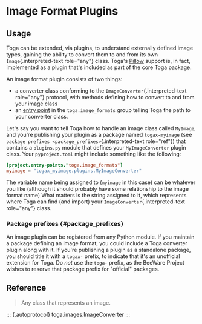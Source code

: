# Image Format Plugins

## Usage

Toga can be extended, via plugins, to understand externally defined
image types, gaining the ability to convert them to and from its own
`Image`{.interpreted-text role="any"} class. Toga's
[Pillow](https://pillow.readthedocs.io/en/stable/index.html) support is,
in fact, implemented as a plugin that's included as part of the core
Toga package.

An image format plugin consists of two things:

- a converter class conforming to the `ImageConverter`{.interpreted-text
  role="any"} protocol, with methods defining how to convert to and from
  your image class
- an [entry
  point](https://packaging.python.org/en/latest/guides/creating-and-discovering-plugins/#using-package-metadata)
  in the `toga.image_formats` group telling Toga the path to your
  converter class.

Let's say you want to tell Toga how to handle an image class called
`MyImage`, and you're publishing your plugin as a package named
`togax-myimage` (see `package
prefixes <package_prefixes>`{.interpreted-text role="ref"}) that
contains a `plugins.py` module that defines your `MyImageConverter`
plugin class. Your `pyproject.toml` might include something like the
following:

``` toml
[project.entry-points."toga.image_formats"]
myimage = "togax_myimage.plugins.MyImageConverter"
```

The variable name being assigned to (`myimage` in this case) can be
whatever you like (although it should probably have some relationship to
the image format name) What matters is the string assigned to it, which
represents where Toga can find (and import) your
`ImageConverter`{.interpreted-text role="any"} class.

### Package prefixes {#package_prefixes}

An image plugin can be registered from any Python module. If you
maintain a package defining an image format, you could include a Toga
converter plugin along with it. If you're publishing a plugin as a
standalone package, you should title it with a `togax-` prefix, to
indicate that it's an unofficial extension for Toga. Do *not* use the
`toga-` prefix, as the BeeWare Project wishes to reserve that package
prefix for "official" packages.

## Reference

> Any class that represents an image.

::: {.autoprotocol}
toga.images.ImageConverter
:::
